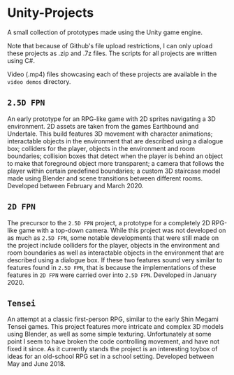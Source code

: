 # Unity-Projects
A small collection of prototypes made using the Unity game engine.

Note that because of Github's file upload restrictions, I can only upload these projects as .zip and .7z files. The scripts for all projects are written using C#.

Video (.mp4) files showcasing each of these projects are available in the `video demos` directory.

## `2.5D FPN`
An early prototype for an RPG-like game with 2D sprites navigating a 3D environment. 2D assets are taken from the games Earthbound and Undertale. This build features 3D movement with character animations; interactable objects in the environment that are described using a dialogue box; colliders for the player, objects in the environment and room boundaries; collision boxes that detect when the player is behind an object to make that foreground object more transparent; a camera that follows the player within certain predefined boundaries; a custom 3D staircase model made using Blender and scene transitions between different rooms.
Developed between February and March 2020.

## `2D FPN`
The precursor to the `2.5D FPN` project, a prototype for a completely 2D RPG-like game with a top-down camera. While this project was not developed on as much as `2.5D FPN`, some notable developments that were still made on the project include colliders for the player, objects in the environment and room boundaries as well as interactable objects in the environment that are described using a dialogue box. If these two features sound very similar to features found in `2.5D FPN`, that is because the implementations of these features in `2D FPN` were carried over into `2.5D FPN`.
Developed in January 2020.

## `Tensei`
An attempt at a classic first-person RPG, similar to the early Shin Megami Tensei games. This project features more intricate and complex 3D models using Blender, as well as some simple texturing. Unfortunately at some point I seem to have broken the code controlling movement, and have not fixed it since. As it currently stands the project is an interesting toybox of ideas for an old-school RPG set in a school setting.
Developed between May and June 2018.
